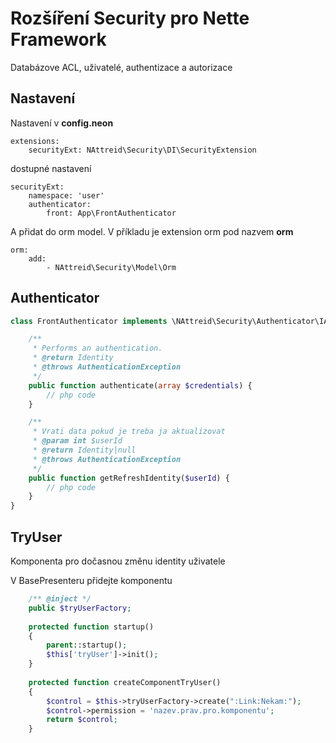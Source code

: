 # Rozšíření Security pro Nette Framework
Databázove ACL, uživatelé, authentizace a autorizace

## Nastavení
Nastavení v **config.neon**
```neon
extensions:
    securityExt: NAttreid\Security\DI\SecurityExtension
```

dostupné nastavení
```neon
securityExt:
    namespace: 'user'
    authenticator:
        front: App\FrontAuthenticator
```

A přidat do orm model. V příkladu je extension orm pod nazvem **orm**
```neon
orm:
    add:
        - NAttreid\Security\Model\Orm
```

## Authenticator
```php
class FrontAuthenticator implements \NAttreid\Security\Authenticator\IAuthenticator {

    /**
     * Performs an authentication.
     * @return Identity
     * @throws AuthenticationException
     */
    public function authenticate(array $credentials) {
        // php code
    }

    /**
	 * Vrati data pokud je treba ja aktualizovat
	 * @param int $userId
	 * @return Identity|null
	 * @throws AuthenticationException
	 */
    public function getRefreshIdentity($userId) {
        // php code
    }
}
```

## TryUser
Komponenta pro dočasnou změnu identity uživatele

V BasePresenteru přidejte komponentu
```php
    /** @inject */
    public $tryUserFactory;
    
    protected function startup()
    {
        parent::startup();
        $this['tryUser']->init();
    }
    
    protected function createComponentTryUser()
    {
        $control = $this->tryUserFactory->create(":Link:Nekam:");
        $control->permission = 'nazev.prav.pro.komponentu';
        return $control;
    }
```